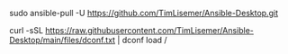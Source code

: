 sudo ansible-pull -U https://github.com/TimLisemer/Ansible-Desktop.git

curl -sSL https://raw.githubusercontent.com/TimLisemer/Ansible-Desktop/main/files/dconf.txt | dconf load /
